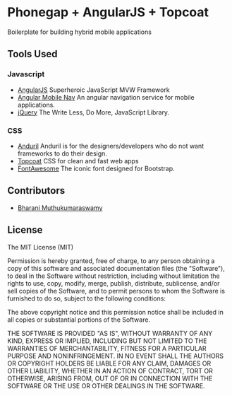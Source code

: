 # Phonegap + AngularJS + Topcoat
Boilerplate for building hybrid mobile applications

## Tools Used

### Javascript
* [AngularJS](http://angularjs.org) Superheroic JavaScript MVW Framework
* [Angular Mobile Nav](https://github.com/ajoslin/angular-mobile-nav) An angular navigation service for mobile applications.
* [jQuery](http://jquery.com) The Write Less, Do More, JavaScript Library.


### CSS
* [Anduril](http://gitbub.com/brajeshwar/anduril) Anduril is for the designers/developers who do not want frameworks to do their design.
* [Topcoat](http://topcoat.io) CSS for clean and fast web apps 
* [FontAwesome](https://github.com/FortAwesome/Font-Awesome) The iconic font designed for Bootstrap.




## Contributors

* [Bharani Muthukumaraswamy](http://www.resumonk.com/bharani)



## License

The MIT License (MIT)

Permission is hereby granted, free of charge, to any person obtaining a copy of
this software and associated documentation files (the "Software"), to deal in
the Software without restriction, including without limitation the rights to
use, copy, modify, merge, publish, distribute, sublicense, and/or sell copies of
the Software, and to permit persons to whom the Software is furnished to do so,
subject to the following conditions:

The above copyright notice and this permission notice shall be included in all
copies or substantial portions of the Software.

THE SOFTWARE IS PROVIDED "AS IS", WITHOUT WARRANTY OF ANY KIND, EXPRESS OR
IMPLIED, INCLUDING BUT NOT LIMITED TO THE WARRANTIES OF MERCHANTABILITY, FITNESS
FOR A PARTICULAR PURPOSE AND NONINFRINGEMENT. IN NO EVENT SHALL THE AUTHORS OR
COPYRIGHT HOLDERS BE LIABLE FOR ANY CLAIM, DAMAGES OR OTHER LIABILITY, WHETHER
IN AN ACTION OF CONTRACT, TORT OR OTHERWISE, ARISING FROM, OUT OF OR IN
CONNECTION WITH THE SOFTWARE OR THE USE OR OTHER DEALINGS IN THE SOFTWARE.